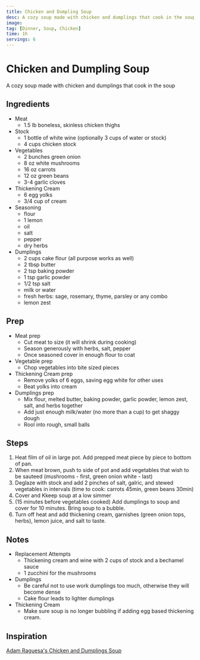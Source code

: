 ```yaml
---
title: Chicken and Dumpling Soup
desc: A cozy soup made with chicken and dumplings that cook in the soup
image:
tag: [Dinner, Soup, Chicken]
time: 1h
servings: 6
---
```

# Chicken and Dumpling Soup
A cozy soup made with chicken and dumplings that cook in the soup

## Ingredients
- Meat
  - 1.5 lb boneless, skinless chicken thighs
- Stock
  - 1 bottle of white wine (optionally 3 cups of water or stock)
  - 4 cups chicken stock
- Vegetables
  - 2 bunches green onion
  - 8 oz white mushrooms
  - 16 oz carrots
  - 12 oz green beans
  - 3-4 garlic cloves
- Thickening Cream
  - 6 egg yolks
  - 3/4 cup of cream
- Seasoning
  - flour
  - 1 lemon
  - oil
  - salt
  - pepper
  - dry herbs
- Dumplings
  - 2 cups cake flour (all purpose works as well)
  - 2 tbsp butter
  - 2 tsp baking powder
  - 1 tsp garlic powder
  - 1/2 tsp salt
  - milk or water
  - fresh herbs: sage, rosemary, thyme, parsley or any combo
  - lemon zest

## Prep
- Meat prep
  - Cut meat to size (it will shrink during cooking)
  - Season generously with herbs, salt, pepper
  - Once seasoned cover in enough flour to coat
- Vegetable prep
  - Chop vegetables into bite sized pieces
- Thickening Cream prep
  - Remove yolks of 6 eggs, saving egg white for other uses
  - Beat yolks into cream
- Dumplings prep
  - Mix flour, melted butter, baking powder, garlic powder, lemon zest, salt, and herbs together
  - Add just enough milk/water (no more than a cup) to get shaggy dough
  - Rool into rough, small balls

## Steps
1. Heat film of oil in large pot. Add prepped meat piece by piece to bottom of pan.
2. When meat brown, push to side of pot and add vegetables that wish to be sauteed (mushrooms - first, green onion white - last)
3. Deglaze with stock and add 2 pinches of salt, galric, and stewed vegetables in intervals (time to cook: carrots 45min, green beans 30min)
4. Cover and Kkeep soup at a low simmer
5. (15 minutes before vegetables cooked) Add dumplings to soup and cover for 10 minutes. Bring soup to a bubble.
6. Turn off heat and add thickening cream, garnishes (green onion tops, herbs), lemon juice, and salt to taste.

## Notes
- Replacement Attempts
  - Thickening cream and wine with 2 cups of stock and a bechamel sauce
  - 1 zucchini for the mushrooms
- Dumplings
  - Be careful not to use work dumplings too much, otherwise they will become dense
  - Cake flour leads to lighter dumplings
- Thickening Cream
  - Make sure soup is no longer bubbling if adding egg based thickening cream.


## Inspiration
[Adam Raguesa's Chicken and Dumplings Soup](https://www.youtube.com/watch?v=JgPfKZovZhA&t)

